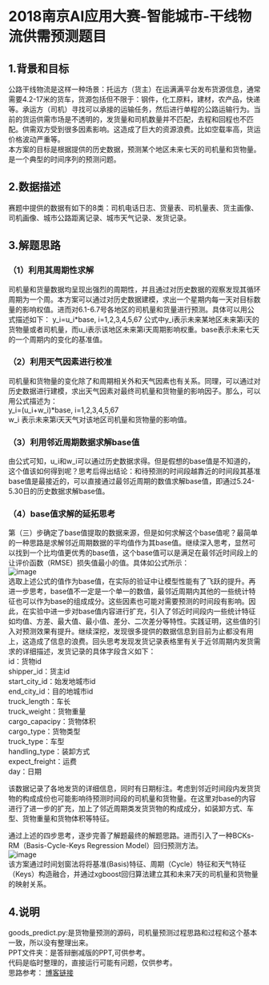 # 2018南京AI应用大赛-智能城市-干线物流供需预测题目


## 1.背景和目标
公路干线物流是这样一种场景：托运方（货主）在运满满平台发布货源信息，通常需要4.2-17米的货车，货源包括但不限于：钢件，化工原料，建材，农产品，快递等。承运方（司机）寻找可以承接的运输任务，然后进行单程的公路运输行为。当前的货运供需市场是不透明的，发货量和司机数量并不匹配，去程和回程也不匹配。供需双方受到很多因素影响。这造成了巨大的资源浪费。比如空载率高，货运价格波动严重等。<br>
本方案的目标是根据提供的历史数据，预测某个地区未来七天的司机量和货物量。是一个典型的时间序列的预测问题。

## 2.数据描述
赛题中提供的数据有如下的8类：司机电话日志、货量表、司机量表、货主画像、司机画像、城市公路距离记录、城市天气记录、发货记录。

## 3.解题思路
### （1）利用其周期性求解
司机量和货量数据均呈现出强烈的周期性，并且通过对历史数据的观察发现其循环周期为一个周。本方案可以通过对历史数据建模，求出一个星期内每一天对目标数量的影响权值。进而对6.1-6.7号各地区的司机量和货量进行预测。具体可以用公式描述如下：
y_i=u_i*base,   i=1,2,3,4,5,67
公式中y_i表示未来某地区未来第i天的货物量或者司机量，而u_i表示该地区未来第i天周期影响权重。base表示未来七天的一个周期内的变化的基准值。
### （2）利用天气因素进行校准
司机量和货物量的变化除了和周期相关外和天气因素也有关系。同理，可以通过对历史数据进行建模，求出天气因素对最终司机量和货物量的影响因子。那么，可以用公式描述为：<br>
y_i=(u_i+w_i)*base,   i=1,2,3,4,5,67<br>
w_i 表示未来第i天天气对该地区司机量和货物量的影响值。
### （3）利用邻近周期数据求解base值
由公式可知，u_i和w_i可以通过历史数据求得。但是假想的base值是不知道的，这个值该如何得到呢？思考后得出结论：和待预测的时间段越靠近的时间段其基准base值是最接近的，可以直接通过最邻近周期的数值求解base值，即通过5.24-5.30日的历史数据求解base值。
### （4）base值求解的延拓思考
第（三）步确定了base值提取的数据来源，但是如何求解这个base值呢？最简单的一种思路是求解邻近周期数据的平均值作为其base值。继续深入思考，显然可以找到一个比均值更优秀的base值，这个base值可以是满足在最邻近时间段上的让评价函数（RMSE）损失值最小的值。具体如公式所示：<br>
![image](https://github.com/LittleBoyHack/2018-NanJing-AI-Application-Competition/blob/master/src/equals.png)<br>
选取上述公式的值作为base值，在实际的验证中让模型性能有了飞跃的提升。再进一步思考，base值不一定是一个单一的数值，最邻近周期内其他的一些统计特征也可以作为base的组成成分。这些因素也可能对需要预测的时间段有影响。因此，在实验中进一步对base值内容进行扩充，引入了邻近时间段内一些统计特征如均值、方差、最大值、最小值、差分、二次差分等特性。实践证明，这些值的引入对预测效果有提升。继续深挖，发现很多提供的数据信息到目前为止都没有用上，这造成了信息的浪费。回头思考发现发货记录表格里有关于近邻周期内发货需求的详细描述，发货记录的具体字段含义如下：
<br>
id：货物id<br>
shipper_id：货主id<br>
start_city_id：始发地城市id<br>
end_city_id：目的地城市id<br>
truck_length：车长<br>
truck_weight：货物重量	<br>
cargo_capacipy：货物体积<br>
cargo_type：货物类型<br>
truck_type：车型<br>
handling_type：装卸方式<br>
expect_freight：运费<br>
day：日期<br>

  该数据记录了各地发货的详细信息，同时有日期标注。考虑到邻近时间段内发货货物的构成成份也可能影响待预测时间段的司机量和货物量。在这里对base的内容进行了进一步的扩充，加上了邻近周期类发货货物的构成成分，如装卸方式、车型、货物重量和货物体积等特征。

  通过上述的四步思考，逐步完善了解题最终的解题思路。进而引入了一种BCKs-RM（Basis-Cycle-Keys Regression Model）回归预测方法。
  <br>
  ![image](https://github.com/LittleBoyHack/2018-NanJing-AI-Application-Competition/blob/master/src/BCKs-RM.png)
  <br>
该方案通过时间划窗法将将基准(Basis)特征、周期（Cycle）特征和天气特征（Keys）构造融合，并通过xgboost回归算法建立其和未来7天的司机量和货物量的映射关系。


## 4.说明

goods_predict.py:是货物量预测的源码，司机量预测过程思路和过程和这个基本一致，所以没有整理出来。<br>
PPT文件夹：是答辩删减版的PPT,可供参考。<br>
代码是临时整理的，直接运行可能有问题，仅供参考。<br>
思路参考：
[博客链接](https://www.jianshu.com/p/31e20f00c26f?spm=5176.9876270.0.0.3a54e44a5rYfWp)



